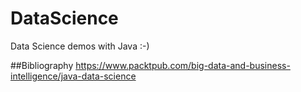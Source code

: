 # DataScience
Data Science demos with Java :-)

##Bibliography
https://www.packtpub.com/big-data-and-business-intelligence/java-data-science
